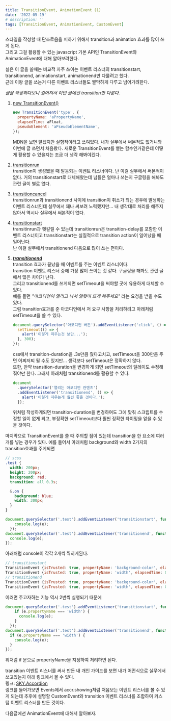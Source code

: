 ```yaml
---
title: TransitionEvent, AnimationEvent (1)
date: '2022-05-19'
# description: ''
tags: [TransitionEvent, AnimationEvent, CustomEvent]
---
```


스타일을 작성할 때 단조로움을 피하기 위해서 transition과 animation 효과를 많이 쓰게 된다.  
그리고 그걸 활용할 수 있는 javascript 기본 API인 TransitionEvent와 AnimationEvent에 대해 알아보려한다.

실은 이 글을 쓸때는 비교적 자주 쓰이는 이벤트 리스너의 transitionstart, transitionend, animationstart, animationend만 다룰려고 했다.  
근데 이왕 글을 쓰는거 다른 이벤트 리스너들도 짤막하게 다루고 넘어가려한다.

_글을 작성하다보니 길어져서 이번 글에선 transition만 다룬다._

1. <a href="https://developer.mozilla.org/en-US/docs/Web/API/TransitionEvent/TransitionEvent" target="_blank" rel="noreferrer" title="MDN 새창 열기">new TransitionEvent()</a>

   ```js
   new TransitionEvent('type', {
     propertyName: 'aPropertyName',
     elapsedTime: aFloat,
     pseudoElement: 'aPseudoElementName',
   });
   ```

   MDN을 보면 알겠지만 실험적이라고 쓰여있다. 내가 실무에서 써본적도 없거니와 이번에 글 쓰면서 처음봤다.
   새로운 TransitionEvent를 뱉는 함수인거같은데 어떻게 활용할 수 있을지는 조금 더 생각 해봐야겠다.

2. <a href="https://developer.mozilla.org/en-US/docs/Web/API/HTMLElement/transitionrun_event" target="_blank" rel="noreferrer" title="MDN 새창 열기">transitionrun</a>  
   transition이 생성됐을 때 발동되는 이벤트 리스너이다. 난 이걸 실무에서 써본적이 없다. 거의 transitionstart로 대체해왔는데 남들은 얼마나 쓰는지 구글링을 해봐도 관련 글이 별로 없다.

3. <a href="https://developer.mozilla.org/en-US/docs/Web/API/HTMLElement/transitioncancel_event" target="_blank" rel="noreferrer" title="MDN 새창 열기">transitioncancel</a>  
   transitionrun과 transitionend 사이에 transition이 취소가 되는 경우에 발생하는 이벤트 리스너인데 실무에서 꽤나 써보려 노력했지만... 내 생각대로 처리를 해주지 않아서 역시나 실무에서 써본적이 없다.

4. <a href="https://developer.mozilla.org/en-US/docs/Web/API/HTMLElement/transitionstart_event" target="_blank" rel="noreferrer" title="MDN 새창 열기">transitionstart</a>  
   transitinrun과 헷갈릴 수 있는데 transitionrun은 transition-delay를 포함한 이벤트 리스너이고 transitionstart는 실질적으로 transition action이 일어났을 때 일어난다.  
   난 이걸 실무에서 transitionend 다음으로 많이 쓰는 편이다.

5. <a href="https://developer.mozilla.org/en-US/docs/Web/API/HTMLElement/transitionend_event" target="_blank" rel="noreferrer" title="MDN 새창 열기">**_transitionend_**</a>  
    transition 효과가 끝났을 때 이벤트를 주는 이벤트 리스너이다.  
    transition 이벤트 리스너 중에 가장 많이 쓰이는 것 같다. 구글링을 해봐도 관련 글에서 많은 차이가 난다.  
    그리고 transitionend를 쓰게되면 setTimeout을 써야할 곳에 유용하게 대체할 수 있다.  
    예를 들면 _"아코디언이 열리고 나서 얼럿이 뜨게 해주세요"_ 라는 요청을 받을 수도 있다.  
    그럼 transition효과를 준 아코디언에서 저 요구 사항을 처리하려고 아래처럼 setTimeout을 쓸 수 있다.
   ```js
   document.querySelector('아코디언 버튼').addEventListener('click', () => {
     setTimeout(() => {
       alert('이렇게 띄우는것 보단...');
     }, 300);
   });
   ```
   css에서 transition-duration을 .3s만큼 줬다고치고, setTimeout을 300만큼 주면 어찌저찌 될 수도 있지만... 생각보다 setTimeout은 정확하지 않다.  
   또한, 만약 transition-duration을 변경하게 되면 setTimeout의 딜레이도 수정해줘야만 한다. 그래서 아래처럼 transitionend를 활용할 수 있다.
   ```js
   document
     .querySelector('열리는 아코디언 컨텐츠')
     .addEventListener('transitionend', () => {
       alert('이렇게 띄우는게 훨씬 좋을 것이다.');
     });
   ```
   위처럼 작성하게되면 transition-duration을 변경하여도 그에 맞춰 스크립트를 수정할 일이 없게 되고, 부정확한 setTimeout보다 훨씬 정확한 타이밍을 얻을 수 있을 것이다.

마지막으로 TransitionEvent를 쓸 때 주의할 점이 있는데 transition을 한 요소에 여러개를 넣는 경우가 있다. 예를 들어서 아래처럼 background와 width 2가지의 transition효과를 주게되면

```scss
// scss
.test {
  width: 200px;
  height: 200px;
  background: red;
  transition: all 0.3s;

  &.on {
    background: blue;
    width: 300px;
  }
}
```

```js
document.querySelector('.test').addEventListener('transitionstart', function (e) {
    console.log(e);
  });
document.querySelector('.test').addEventListener('transitionend', function (e) {
  console.log(e);
});
```

아래처럼 console이 각각 2개씩 찍히게된다.

```js
// transitionstart
TransitionEvent {isTrusted: true, propertyName: 'background-color', elapsedTime: 0, pseudoElement: '', type: 'transitionstart', …}
TransitionEvent {isTrusted: true, propertyName: 'width', elapsedTime: 0, pseudoElement: '', type: 'transitionstart', …}
// transitionend
TransitionEvent {isTrusted: true, propertyName: 'background-color', elapsedTime: 0.3, pseudoElement: '', type: 'transitionend', …}
TransitionEvent {isTrusted: true, propertyName: 'width', elapsedTime: 0.3, pseudoElement: '', type: 'transitionend', …}
```

이러면 주고자하는 기능 역시 2번씩 실행되기 때문에

```js
document.querySelector('.test').addEventListener('transitionstart', function (e) {
    if (e.propertyName === 'width') {
      console.log(e);
    }
  });
document.querySelector('.test').addEventListener('transitionend', function (e) {
  if (e.propertyName === 'width') {
    console.log(e);
  }
});
``` 

위처럼 if 문으로 propertyName을 지정하여 처리하면 된다.

transition 이벤트 리스너를 써서 만든 내 개인 가이드를 보면 내가 어떤식으로 실무에서 쓰고있는지 아래 링크에서 볼 수 있다.  
링크: <a href="https://sonky740.github.io/Guide_es6/dist/html/accordion.html" target="_blank" rel="noreferrer" title="SKY 새창 열기">SKY.Accordion</a>  
링크를 들어가보면 Events에서 accr.showing처럼 처음보는 이벤트 리스너를 볼 수 있게 되는데 추후에 설명할 CustomEvent와 transition 이벤트 리스너를 조합하여 커스텀 이벤트 리스너를 만든 것이다.

다음글에선 AnimationEvent에 대해서 알아보자.
